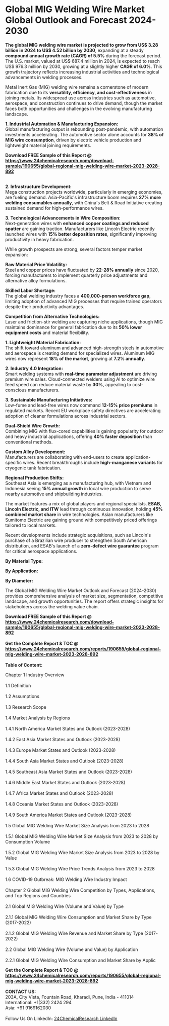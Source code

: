 <h1>Global MIG Welding Wire Market Global Outlook and Forecast 2024-2030</h1><p><strong>The global MIG welding wire market is projected to grow from US$ 3.28 billion in 2024 to US$ 4.52 billion by 2030</strong>, expanding at a steady <strong>compound annual growth rate (CAGR) of 5.5%</strong> during the forecast period. The U.S. market, valued at US$ 687.4 million in 2024, is expected to reach US$ 976.3 million by 2030, growing at a slightly higher <strong>CAGR of 6.0%</strong>. This growth trajectory reflects increasing industrial activities and technological advancements in welding processes.</p><p>Metal Inert Gas (MIG) welding wire remains a cornerstone of modern fabrication due to its <strong>versatility, efficiency, and cost-effectiveness</strong> in joining metals. Its widespread use across industries such as automotive, aerospace, and construction continues to drive demand, though the market faces both opportunities and challenges in the evolving manufacturing landscape.</p><p><strong>1. Industrial Automation &amp; Manufacturing Expansion:</strong><br>
Global manufacturing output is rebounding post-pandemic, with automation investments accelerating. The automotive sector alone accounts for <strong>38% of MIG wire consumption</strong>, driven by electric vehicle production and lightweight material joining requirements.</p><div><b>Download FREE Sample of this Report @ 
            <a href="https://www.24chemicalresearch.com/download-sample/190655/global-regional-mig-welding-wire-market-2023-2028-892">
            https://www.24chemicalresearch.com/download-sample/190655/global-regional-mig-welding-wire-market-2023-2028-892</a></b></div><br><p><strong>2. Infrastructure Development:</strong><br>
Mega construction projects worldwide, particularly in emerging economies, are fueling demand. Asia-Pacific's infrastructure boom requires <strong>27% more welding consumables annually</strong>, with China's Belt &amp; Road Initiative creating sustained demand for high-performance wires.</p><p><strong>3. Technological Advancements in Wire Composition:</strong><br>
Next-generation wires with <strong>enhanced copper coatings and reduced spatter</strong> are gaining traction. Manufacturers like Lincoln Electric recently launched wires with <strong>15% better deposition rates</strong>, significantly improving productivity in heavy fabrication.</p><p>While growth prospects are strong, several factors temper market expansion:</p><p><strong>Raw Material Price Volatility:</strong><br>
    Steel and copper prices have fluctuated by <strong>22-28% annually</strong> since 2020, forcing manufacturers to implement quarterly price adjustments and alternative alloy formulations.</p><p><strong>Skilled Labor Shortage:</strong><br>
    The global welding industry faces a <strong>400,000-person workforce gap</strong>, limiting adoption of advanced MIG processes that require trained operators despite their productivity advantages.</p><p><strong>Competition from Alternative Technologies:</strong><br>
    Laser and friction-stir welding are capturing niche applications, though MIG maintains dominance for general fabrication due to its <strong>50% lower equipment costs</strong> and material flexibility.</p><p><strong>1. Lightweight Material Fabrication:</strong><br>
The shift toward aluminum and advanced high-strength steels in automotive and aerospace is creating demand for specialized wires. Aluminum MIG wires now represent <strong>18% of the market</strong>, growing at <strong>7.2% annually</strong>.</p><p><strong>2. Industry 4.0 Integration:</strong><br>
Smart welding systems with <strong>real-time parameter adjustment</strong> are driving premium wire sales. Cloud-connected welders using AI to optimize wire feed speed can reduce material waste by <strong>30%</strong>, appealing to cost-conscious manufacturers.</p><p><strong>3. Sustainable Manufacturing Initiatives:</strong><br>
Low-fume and lead-free wires now command <strong>12-15% price premiums</strong> in regulated markets. Recent EU workplace safety directives are accelerating adoption of cleaner formulations across industrial sectors.</p><p><strong>Dual-Shield Wire Growth:</strong><br>
    Combining MIG with flux-cored capabilities is gaining popularity for outdoor and heavy industrial applications, offering <strong>40% faster deposition</strong> than conventional methods.</p><p><strong>Custom Alloy Development:</strong><br>
    Manufacturers are collaborating with end-users to create application-specific wires. Recent breakthroughs include <strong>high-manganese variants</strong> for cryogenic tank fabrication.</p><p><strong>Regional Production Shifts:</strong><br>
    Southeast Asia is emerging as a manufacturing hub, with Vietnam and Indonesia seeing <strong>15% annual growth</strong> in local wire production to serve nearby automotive and shipbuilding industries.</p><p>The market features a mix of global players and regional specialists. <strong>ESAB, Lincoln Electric, and ITW</strong> lead through continuous innovation, holding <strong>45% combined market share</strong> in wire technologies. Asian manufacturers like Sumitomo Electric are gaining ground with competitively priced offerings tailored to local markets.</p><p>Recent developments include strategic acquisitions, such as Lincoln's purchase of a Brazilian wire producer to strengthen South American distribution, and ESAB's launch of a <strong>zero-defect wire guarantee</strong> program for critical aerospace applications.</p><p><strong>By Material Type:</strong></p><p><strong>By Application:</strong></p><p><strong>By Diameter:</strong></p><p>The Global MIG Welding Wire Market Outlook and Forecast (2024-2030) provides comprehensive analysis of market size, segmentation, competitive landscape, and growth opportunities. The report offers strategic insights for stakeholders across the welding value chain.</p><div><b>Download FREE Sample of this Report @ 
            <a href="https://www.24chemicalresearch.com/download-sample/190655/global-regional-mig-welding-wire-market-2023-2028-892">
            https://www.24chemicalresearch.com/download-sample/190655/global-regional-mig-welding-wire-market-2023-2028-892</a></b></div><br><div><b>Get the Complete Report & TOC @ 
            <a href="https://www.24chemicalresearch.com/reports/190655/global-regional-mig-welding-wire-market-2023-2028-892">
            https://www.24chemicalresearch.com/reports/190655/global-regional-mig-welding-wire-market-2023-2028-892</a></b></div><br>
            <b>Table of Content:</b><p>Chapter 1 Industry Overview<br />
<br>1.1 Definition<br />
<br>1.2 Assumptions<br />
<br>1.3 Research Scope<br />
<br>1.4 Market Analysis by Regions<br />
<br>1.4.1 North America Market States and Outlook (2023-2028)<br />
<br>1.4.2 East Asia Market States and Outlook (2023-2028)<br />
<br>1.4.3 Europe Market States and Outlook (2023-2028)<br />
<br>1.4.4 South Asia Market States and Outlook (2023-2028)<br />
<br>1.4.5 Southeast Asia Market States and Outlook (2023-2028)<br />
<br>1.4.6 Middle East Market States and Outlook (2023-2028)<br />
<br>1.4.7 Africa Market States and Outlook (2023-2028)<br />
<br>1.4.8 Oceania Market States and Outlook (2023-2028)<br />
<br>1.4.9 South America Market States and Outlook (2023-2028)<br />
<br>1.5 Global MIG Welding Wire Market Size Analysis from 2023 to 2028<br />
<br>1.5.1 Global MIG Welding Wire Market Size Analysis from 2023 to 2028 by Consumption Volume<br />
<br>1.5.2 Global MIG Welding Wire Market Size Analysis from 2023 to 2028 by Value<br />
<br>1.5.3 Global MIG Welding Wire Price Trends Analysis from 2023 to 2028<br />
<br>1.6 COVID-19 Outbreak: MIG Welding Wire Industry Impact<br />
<br>Chapter 2 Global MIG Welding Wire Competition by Types, Applications, and Top Regions and Countries<br />
<br>2.1 Global MIG Welding Wire (Volume and Value) by Type<br />
<br>2.1.1 Global MIG Welding Wire Consumption and Market Share by Type (2017-2022)<br />
<br>2.1.2 Global MIG Welding Wire Revenue and Market Share by Type (2017-2022)<br />
<br>2.2 Global MIG Welding Wire (Volume and Value) by Application<br />
<br>2.2.1 Global MIG Welding Wire Consumption and Market Share by Applic</p><div><b>Get the Complete Report & TOC @ 
            <a href="https://www.24chemicalresearch.com/reports/190655/global-regional-mig-welding-wire-market-2023-2028-892">
            https://www.24chemicalresearch.com/reports/190655/global-regional-mig-welding-wire-market-2023-2028-892</a></b></div><br><b>CONTACT US:</b><br>
            203A, City Vista, Fountain Road, Kharadi, Pune, India - 411014<br>
            International: +1(332) 2424 294<br>
            Asia: +91 9169162030 <br><br>
            Follow Us On LinkedIn: <a href="https://www.linkedin.com/company/24chemicalresearch/">24ChemicalResearch LinkedIn</a>